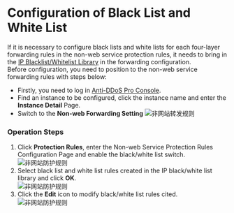 # Configuration of Black List and White List
If it is necessary to configure black lists and white lists for each four-layer forwarding rules in the non-web service protection rules, it needs to bring in the [IP Blacklist/Whitelist Library](../../../../../documentation/Cloud-Security/Anti-DDoS-Pro/Operation-Guide/Blacklist-And-Whitelist-Settings.md) in the forwarding configuration.</BR>
Before configuration, you need to position to the non-web service forwarding rules with steps below:
- Firstly, you need to log in [Anti-DDoS Pro Console](https://ip-anti-console.jdcloud.com/instancelist).
- Find an instance to be configured, click the instance name and enter the **Instance Detail** Page.
- Switch to the **Non-web Forwarding Setting** 
   ![非网站转发规则](../../../../../image/Advanced%20Anti-DDoS/net-service-protection-rule-03.png)


### Operation Steps
1. Click **Protection Rules**, enter the Non-web Service Protection Rules Configuration Page and enable the black/white list switch.</BR>
 ![非网站防护规则](../../../../../image/Advanced%20Anti-DDoS/net-service-protection-rule-06.png)
2. Select black list and white list rules created in the IP black/white list library and click **OK**.</BR>
 ![非网站防护规则](../../../../../image/Advanced%20Anti-DDoS/net-service-protection-rule-07.png)
3. Click the **Edit** icon to modify black/white list rules cited.</BR>
 ![非网站防护规则](../../../../../image/Advanced%20Anti-DDoS/net-service-protection-rule-08.png)

 
